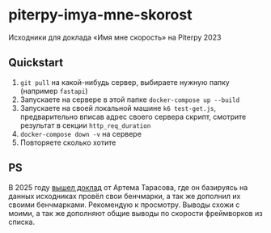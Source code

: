 # piterpy-imya-mne-skorost
Исходники для доклада «Имя мне скорость» на Piterpy 2023

## Quickstart
1. `git pull` на какой-нибудь сервер, выбираете нужную папку (например `fastapi`)
1. Запускаете на сервере в этой папке `docker-compose up --build`
1. Запускаете на своей локальной машине `k6 test-get.js`, предварительно вписав адрес своего сервера скрипт, смотрите результат в секции `http_req_duration`
1. `docker-compose down -v` на сервере
1. Повторяете сколько хотите

## PS
В 2025 году [вышел доклад](https://ul25.nastachku.ru/%D0%BC%D0%B8%D0%BA%D1%80%D0%BE%D1%81%D0%B5%D1%80%D0%B2%D0%B8%D1%81%D1%8B-%D0%BD%D0%B0-%D1%81%D1%83%D0%BF%D0%B5%D1%80-%D1%81%D0%BE%D0%B2%D1%80%D0%B5%D0%BC%D0%B5%D0%BD%D0%BD%D1%8B%D1%85-%D1%84%D1%80%D0%B5%D0%B9%D0%BC%D0%B2%D0%BE%D1%80%D0%BA%D0%B0%D1%85-fastapi-litestar-django-tornado-%D0%B8-%D1%82.%D0%BF.-%D0%BA%D0%B0%D0%BA-%D0%B3%D0%BE%D1%82%D0%BE%D0%B2%D0%B8%D1%82%D1%8C-%D0%BD%D0%B0-%D1%80%D0%B0%D0%B7%D0%BD%D0%BE%D0%BC-%D0%BC%D0%B0%D1%81%D1%88%D1%82%D0%B0%D0%B1%D0%B5) от Артема Тарасова, где он базируясь на данных исходниках провёл свои бенчмарки, а так же дополнил их своими бенчмарками. Рекомендую к просмотру. Выводы схожи с моими, а так же дополняют общие выводы по скорости фреймворков из списка.
